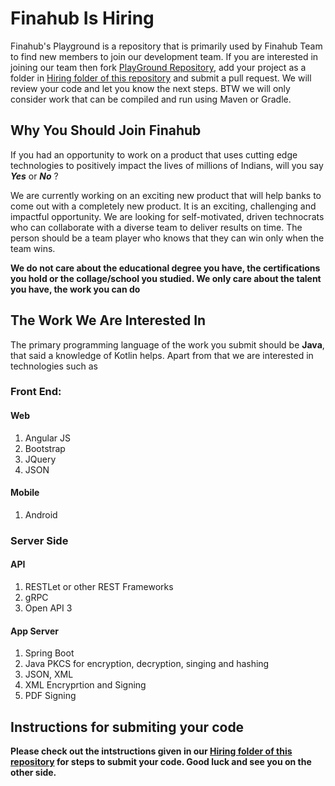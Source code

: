 # Finahub Is Hiring
Finahub's Playground is a repository that is primarily used by Finahub Team to find new members to join our development team. If you are interested in joining our team then fork [PlayGround Repository](https://github.com/Finahub/PlayGround), add your project as a folder in [Hiring folder of this repository](https://github.com/Finahub/PlayGround/tree/main/Hiring) and submit a pull request. We will review your code and let you know the next steps. BTW we will only consider work that can be compiled and run using Maven or Gradle.

## Why You Should Join Finahub
If you had an opportunity to work on a product that uses cutting edge technologies to positively impact the lives of millions of Indians, will you say ***Yes*** or ***No*** ?

We are currently working on an exciting new product that will help banks to come out with a completely new product. It is an exciting, challenging and impactful opportunity. 
We are looking for self-motivated, driven technocrats who can collaborate with a diverse team to deliver results on time. The person should be a team player who knows that they can win only when the team wins.

**We do not care about the educational degree you have, the certifications you hold or the collage/school you studied. We only care about the talent you have, the work you can do**

## The Work We Are Interested In
The primary programming language of the work you submit should be **Java**, that said a knowledge of Kotlin helps.
Apart from that we are interested in technologies such as

### Front End:
#### Web
   1. Angular JS
   2. Bootstrap 
   3. JQuery 
   4. JSON

#### Mobile
   1. Android


### Server Side
#### API
   1. RESTLet or other REST Frameworks
   2. gRPC
   3. Open API 3

#### App Server
   1. Spring Boot
   2. Java PKCS for encryption, decryption, singing and hashing
   3. JSON, XML
   4. XML Encryprtion and Signing
   5. PDF Signing
   
## Instructions for submiting your code
**Please check out the intstructions given in our [Hiring folder of this repository](https://github.com/Finahub/PlayGround/tree/main/Hiring) for steps to submit your code. 
Good luck and see you on the other side.**

